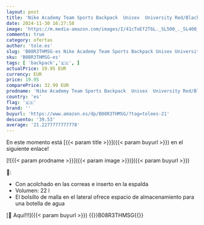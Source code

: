 ```yaml
---
layout: post
title: 'Nike Academy Team Sports Backpack  Unisex  University Red/Black/White  MISC'
date: 2024-11-30 16:27:58
image: 'https://m.media-amazon.com/images/I/41cToEf2T6L._SL500_._SL400_.jpg'
comments: true
category: ofertas
author: 'tole.es'
slug: 'B08R3THMSG-es Nike Academy Team Sports Backpack Unisex University...'
sku: 'B08R3THMSG-es'
tags: [ 'backpack','🇪🇸', ]
actualPrice: 19.95 EUR
currency: EUR
price: 19.95
comparePrice: 32.99 EUR
prodname: 'Nike Academy Team Sports Backpack  Unisex  University Red/Black/White  MISC'
country: 'es'
flag: '🇪🇸'
brand: ''
buyurl: 'https://www.amazon.es/dp/B08R3THMSG/?tag=tolees-21'
descuento: '39.53'
average: '21.2277777777778'
---
```


En este momento está [{{< param title >}}]({{< param buyurl >}}) en el siguiente enlace!

[![{{< param prodname >}}]({{< param image >}})]({{< param buyurl >}})

🔎:

- Con acolchado en las correas e inserto en la espalda
- Volumen: 22 l
- El bolsillo de malla en el lateral ofrece espacio de almacenamiento para una botella de agua

[🛒 Aquí!!!]({{< param buyurl >}})
{{<world>}}B08R3THMSG{{</world>}}

